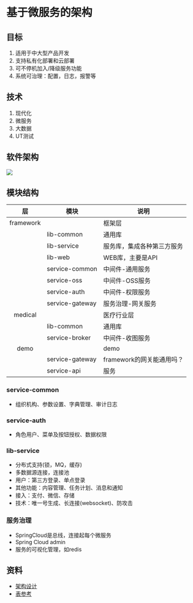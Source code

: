 # 基于微服务的架构

## 目标
1. 适用于中大型产品开发
1. 支持私有化部署和云部署
1. 可不停机加入/降级服务功能
1. 系统可治理：配置，日志，报警等

## 技术
1. 现代化
1. 微服务
1. 大数据
1. UT测试

## 软件架构
![](https://tech.wangyaqi.cn/s/distarch/arch.jpg)

## 模块结构

| 层 | 模块 | 说明 |
| :-: | - | - |
| framework |  | 框架层 |
|  | lib-common | 通用库 |
|  | lib-service | 服务库，集成各种第三方服务 |
|  | lib-web | WEB库，主要是API |
|  | service-common | 中间件-通用服务 |
|  | service-oss | 中间件-OSS服务 |
|  | service-auth | 中间件-权限服务 |
|  | service-gateway | 服务治理-网关服务 |
| medical |  | 医疗行业层 |
|  | lib-common | 通用库 |
|  | service-broker | 中间件-收图服务 |
| demo |  | demo |
|  | service-gateway | framework的网关能通用吗？ |
|  | service-api | 服务 |

### service-common
* 组织机构、参数设置、字典管理、审计日志
### service-auth
* 角色用户、菜单及按钮授权、数据权限

### lib-service
* 分布式支持(锁，MQ，缓存)
* 多数据源连接，连接池
* 用户：第三方登录、单点登录
* 其他功能：内容管理、任务计划、消息和通知
* 接入：支付、微信、存储
* 技术：唯一号生成、长连接(websocket)、防攻击

### 服务治理
* SpringCloud是总线，连接起每个微服务
* Spring Cloud admin
* 服务的可视化管理，如redis

## 资料
* [架构设计](https://tech.wangyaqi.cn/#/distarch/SUMMARY)
* [表参考](https://gitee.com/shuzheng/zheng/raw/master/project-datamodel/zheng.png)
